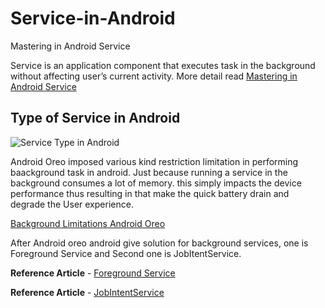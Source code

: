 # Service-in-Android
Mastering in Android Service


Service is an application component that executes task in the background without affecting user’s current activity. More detail read [Mastering in Android Service](https://androidwave.com/mastering-in-android-service/)

## Type of Service in Android
![Service Type in Android ](https://androidwave.com/wp-content/uploads/2019/02/types-of-services-1024x624.png)


Android Oreo imposed various kind restriction limitation in performing baackground task in android.  Just because running a service in the background consumes a lot of memory. this simply impacts the device performance thus resulting in that make the quick battery drain and degrade the User experience.


[Background Limitations Android Oreo](https://androidwave.com/background-limitations-android-oreo/)

After Android oreo android give solution for background services, one is Foreground Service and Second one is JobItentService. 

**Reference Article** - [Foreground Service](https://androidwave.com/foreground-service-android-example/) 

**Reference Article** - [JobIntentService](https://androidwave.com/working-with-jobintentservice/)

